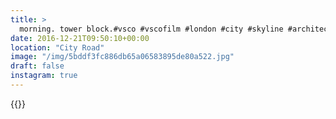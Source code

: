 ```yaml
---
title: >
  morning. tower block.#vsco #vscofilm #london #city #skyline #architecture #sky
date: 2016-12-21T09:50:10+00:00
location: "City Road"
image: "/img/5bddf3fc886db65a06583895de80a522.jpg"
draft: false
instagram: true
---
```


{{<photo src="/img/5bddf3fc886db65a06583895de80a522.jpg">}}

